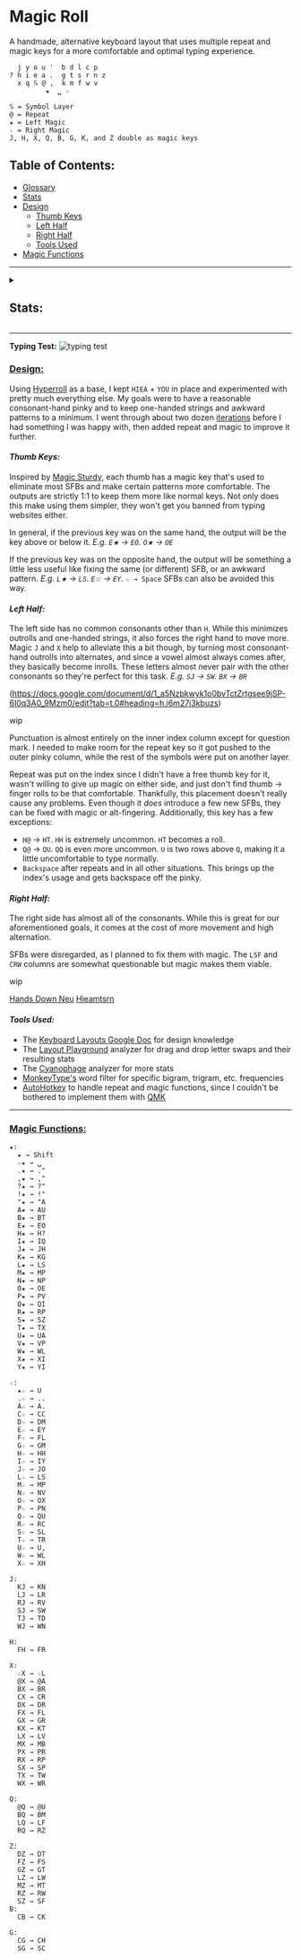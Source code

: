 # Magic Roll
A handmade, alternative keyboard layout that uses multiple repeat and magic keys for a more comfortable and optimal typing experience.
```
  j y o u '  b d l c p 
? h i e a .  g t s r n z
  x q 𝕊 @ ,  k m f w v
         ★  ␣ ☆

𝕊 = Symbol Layer
@ = Repeat
★ = Left Magic
☆ = Right Magic
J, H, X, Q, B, G, K, and Z double as magic keys
```
## Table of Contents:
- [Glossary](glossary.md)
- [Stats](#stats)
- [Design](#design)
  - [Thumb Keys](#thumb-keys)
  - [Left Half](#left-half)
  - [Right Half](#right-half)
  - [Tools Used](#tools-used) 
- [Magic Functions](#magic-functions)
---
<details>
  <summary><h2>Stats:</h2></summary>
Without repeat or magic unless specified.

**[Layout Playground](https://oxey.dev/playground/index.html "Layout Playground"):**
![without repeat](images/without%20repeat.jpg)
**[Layout Playground](https://oxey.dev/playground/index.html "Layout Playground")** (With Repeat):
![repeat](images/repeat.jpg)
**[Cyanophage](https://cyanophage.github.io/playground.html?layout=jyou%27bdlcp-hiea.gtsrnzxq%5C%3D%2Ckmfwv%2F%3B&mode=ergo&lan=english "View on Cyanophage"):**
![cyanophage](images/cyanophage.jpg)
**[KeySolve](https://drowningnewt.github.io/keysolve-web "Keysolve"):**
![keysolve](images/keysolve.jpg)

</details>

---
**Typing Test:**
![typing test](images/typing%20test.jpg)

### <ins>Design:

Using [Hyperroll](https://docs.google.com/document/d/1_a5Nzbkwyk1o0bvTctZrtgsee9jSP-6I0q3A0_9Mzm0/edit?tab=t.0#heading=h.an6umzmpc3dj "Hyperroll Keyboard Layout") 
as a base, I kept `HIEA` + `YOU` in place and experimented with pretty much everything else. My goals were to have a reasonable consonant-hand pinky and to keep one-handed strings and awkward patterns to a minimum. I went through about two dozen [iterations](layout_design_progression.md "Layout Design Progression") before I had something I was happy with, then added repeat and magic to improve it further.

#### *Thumb Keys:*
Inspired by [Magic Sturdy](https://github.com/Ikcelaks/keyboard_layouts/blob/main/magic_sturdy/magic_sturdy.md "Magic Sturdy"), each thumb has a magic key that's used to eliminate most SFBs and make certain patterns more comfortable. The outputs are strictly 1:1 to keep them more like normal keys. Not only does this make using them simpler, they won't get you banned from typing websites either.

In general, if the previous key was on the same hand, the output will be the key above or below it. *E.g. `E★` → `EO`. `O★` → `OE`*

If the previous key was on the opposite hand, the output will be something a little less useful like fixing the same (or different) SFB, or an awkward pattern. *E.g. `L★` → `LS`. `E☆` → `EY`*. `☆ → Space` SFBs can also be avoided this way.

#### *Left Half:*
The left side has no common consonants other than `H`. While this minimizes outrolls and one-handed strings, it also forces the right hand to move more. Magic `J` and `X` help to alleviate this a bit though, by turning most consonant-hand outrolls into alternates, and since a vowel almost always comes after, they basically become inrolls. These letters almost never pair with the other consonants so they're perfect for this task. *E.g. `SJ` → `SW`. `BX` → `BR`*

(https://docs.google.com/document/d/1_a5Nzbkwyk1o0bvTctZrtgsee9jSP-6I0q3A0_9Mzm0/edit?tab=t.0#heading=h.i6m27i3kbuzs)

wip

Punctuation is almost entirely on the inner index column except for question mark. I needed to make room for the repeat key so it got pushed to the outer pinky column, while the rest of the symbols were put on another layer.

Repeat was put on the index since I didn't have a free thumb key for it, wasn't willing to give up magic on either side, and just don't find thumb → finger rolls to be that comfortable. Thankfully, this placement doesn't really cause any problems. Even though it *does* introduce a few new SFBs, they can be fixed with magic or alt-fingering. Additionally, this key has a few exceptions:
- `H@` → `HT`. `HH` is extremely uncommon. `HT` becomes a roll.
- `Q@` → `QU`. `QQ` is even more uncommon. `U` is two rows above `Q`, making it a little uncomfortable to type normally.
- `Backspace` after repeats and in all other situations. This brings up the index's usage and gets backspace off the pinky.

#### *Right Half:*
The right side has almost all of the consonants. While this is great for our aforementioned goals, it comes at the cost of more movement and high alternation. 

SFBs were disregarded, as I planned to fix them with magic. The `LSF` and `CRW` columns are somewhat questionable but magic makes them viable.

wip

[Hands Down Neu](https://sites.google.com/alanreiser.com/handsdown/home/hands-down-neu "Hands Down Neu")
[Hieamtsrn](https://docs.google.com/document/d/1_a5Nzbkwyk1o0bvTctZrtgsee9jSP-6I0q3A0_9Mzm0/edit?tab=t.0#heading=h.ojttb28dodph "Hieamtsrn")

#### *Tools Used:*
- The [Keyboard Layouts Google Doc](https://docs.google.com/document/d/1W0jhfqJI2ueJ2FNseR4YAFpNfsUM-_FlREHbpNGmC2o "Keyboard Layouts Google Doc") for design knowledge
- The [Layout Playground](https://oxey.dev/playground/index.html "Layout Playground") analyzer for drag and drop letter swaps and their resulting stats
- The [Cyanophage](https://cyanophage.github.io "Cyanophage Analyzer") analyzer for more stats
- [MonkeyType's](https://monkeytype.com "MonkeyType") word filter for specific bigram, trigram, etc. frequencies
- [AutoHotkey](https://www.autohotkey.com "AutoHotkey's Website") to handle repeat and magic functions, since I couldn't be bothered to implement them with [QMK](https://docs.qmk.fm/features/repeat_key "QMK Repeat/Magic Documentation")

---

### <ins>Magic Functions:
```
★:
  ★ → Shift
  ☆★ → ␣
  .★ → ." 
  ,★ → ,"
  ?★ → ?"
  !★ → !"
  "★ → "A
  A★ → AU
  B★ → BT
  E★ → EO
  H★ → H?
  I★ → IQ
  J★ → JH
  K★ → KG
  L★ → LS
  M★ → MP
  N★ → NP
  O★ → OE
  P★ → PV
  Q★ → QI
  R★ → RP
  S★ → SZ
  T★ → TX
  U★ → UA
  V★ → VP
  W★ → WL
  X★ → XI
  Y★ → YI 

☆:
  ★☆ → U
  .☆ → ..
  A☆ → A.
  C☆ → CC
  D☆ → DM
  E☆ → EY
  F☆ → FL
  G☆ → GM
  H☆ → HH
  I☆ → IY
  J☆ → JO
  L☆ → LS
  M☆ → MP
  N☆ → NV
  O☆ → OX
  P☆ → PN
  Q☆ → QU
  R☆ → RC
  S☆ → SL
  T☆ → TR
  U☆ → U,
  W☆ → WL
  X☆ → XH

J:
  KJ → KN
  LJ → LR
  RJ → RV
  SJ → SW
  TJ → TD
  WJ → WN

H:
  FH → FR

X:
  ☆X → ☆L
  @X → @A
  BX → BR
  CX → CR
  DX → DR
  FX → FL
  GX → GR
  KX → KT
  LX → LV
  MX → MB
  PX → PR
  RX → RP
  SX → SP
  TX → TW
  WX → WR

Q:
  @Q → @U
  BQ → BM
  LQ → LF
  RQ → RZ

Z:
  DZ → DT
  FZ → FS
  GZ → GT
  LZ → LW
  MZ → MT
  RZ → RW
  SZ → SF
B:
  CB → CK

G:
  CG → CH
  SG → SC
```
